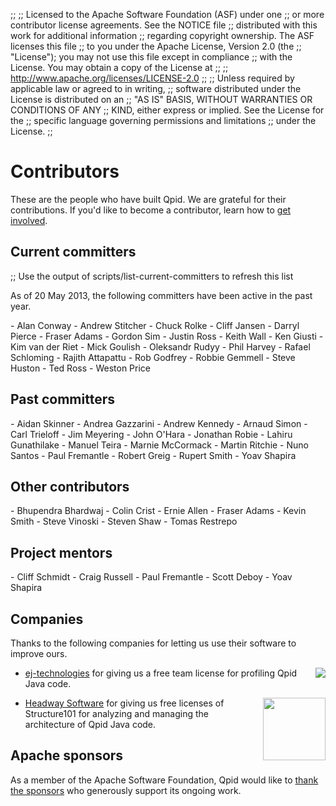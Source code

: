 ;;
;; Licensed to the Apache Software Foundation (ASF) under one
;; or more contributor license agreements.  See the NOTICE file
;; distributed with this work for additional information
;; regarding copyright ownership.  The ASF licenses this file
;; to you under the Apache License, Version 2.0 (the
;; "License"); you may not use this file except in compliance
;; with the License.  You may obtain a copy of the License at
;; 
;;   http://www.apache.org/licenses/LICENSE-2.0
;; 
;; Unless required by applicable law or agreed to in writing,
;; software distributed under the License is distributed on an
;; "AS IS" BASIS, WITHOUT WARRANTIES OR CONDITIONS OF ANY
;; KIND, either express or implied.  See the License for the
;; specific language governing permissions and limitations
;; under the License.
;;

# Contributors

These are the people who have built Qpid.  We are grateful for their
contributions.  If you'd like to become a contributor, learn how to
[get involved](@site-url@/get-involved.html).

## Current committers

;; Use the output of scripts/list-current-committers to refresh this list

As of 20 May 2013, the following committers have been active in the
past year.

<div class="four-column" markdown="1">
  - Alan Conway
  - Andrew Stitcher
  - Chuck Rolke
  - Cliff Jansen
  - Darryl Pierce
  - Fraser Adams
  - Gordon Sim
  - Justin Ross
  - Keith Wall
  - Ken Giusti
  - Kim van der Riet
  - Mick Goulish
  - Oleksandr Rudyy
  - Phil Harvey
  - Rafael Schloming
  - Rajith Attapattu
  - Rob Godfrey
  - Robbie Gemmell
  - Steve Huston
  - Ted Ross
  - Weston Price
</div>

## Past committers

<div class="four-column" markdown="1">
  - Aidan Skinner
  - Andrea Gazzarini
  - Andrew Kennedy
  - Arnaud Simon
  - Carl Trieloff
  - Jim Meyering
  - John O'Hara
  - Jonathan Robie
  - Lahiru Gunathilake
  - Manuel Teira
  - Marnie McCormack
  - Martin Ritchie
  - Nuno Santos
  - Paul Fremantle
  - Robert Greig
  - Rupert Smith
  - Yoav Shapira
</div>

## Other contributors

<div class="four-column" markdown="1">
  - Bhupendra Bhardwaj
  - Colin Crist
  - Ernie Allen
  - Fraser Adams
  - Kevin Smith
  - Steve Vinoski
  - Steven Shaw
  - Tomas Restrepo
</div>

## Project mentors

<div class="four-column" markdown="1">
  - Cliff Schmidt
  - Craig Russell
  - Paul Fremantle
  - Scott Deboy
  - Yoav Shapira
</div>

## Companies

Thanks to the following companies for letting us use their software to
improve ours.

 - <img style="float: right; margin: 0 0 0 1em;" src="@site-url@/images/jprofiler.png"/>[ej-technologies](http://www.ej-technologies.com/) for giving us a free team license for profiling Qpid Java code.

 - <img style="float: right; margin: 0 0 0 1em;" width="100" src="@site-url@/images/structure101.jpg"/>[Headway Software](http://structure101.com/) for giving us free licenses of Structure101 for analyzing and managing the architecture of Qpid Java code.

## Apache sponsors

As a member of the Apache Software Foundation, Qpid would like to
[thank the sponsors](http://www.apache.org/foundation/thanks.html) who
generously support its ongoing work.

